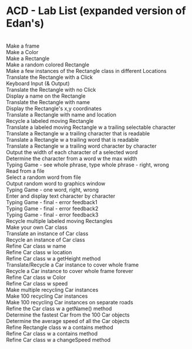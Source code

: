 # ACD - Lab List (expanded version of Edan's)
<br>
Make a frame
<br>
Make a Color
<br>
Make a Rectangle
<br>
Make a random colored Rectangle
<br>
Make a few instances of the Rectangle class in different Locations
<br>
Translate the Rectangle with a Click
<br>
Keyboard Input (& Output)
<br>
Translate the Rectangle with no Click
<br>
Display a name on the Rectangle
<br>
Translate the Rectangle with name
<br>
Display the Rectangle's x,y coordinates
<br>
Translate a Rectangle with name and location
<br>
Recycle a labeled moving Rectangle
<br>
Translate a labeled moving Rectangle w a trailing selectable character
<br>
Translate a Rectangle w a trailing character that is readable
<br>
Translate a Rectangle w a trailing word that is readable
<br>
Translate a Rectangle w a trailing word character by character
<br>
Output the width of each character of a selected word
<br>
Determine the character from a word w the max width
<br>
Typing Game - see whole phrase, type whole phrase - right, wrong
<br>
Read from a file
<br>
Select a random word from file
<br>
Output random word to graphics window
<br>
Typing Game - one word, right, wrong
<br>
Enter and display text character by character
<br>
Typing Game - final - error feedback1
<br>
Typing Game - final - error feedback2
<br>
Typing Game - final - error feedback3
<br>
Recycle multiple labeled moving Rectangles
<br>
Make your own Car class
<br>
Translate an instance of Car class
<br>
Recycle an instance of Car class
<br>
Refine Car class w name
<br>
Refine Car class w location
<br>
Refine Car class w a getHeight method
<br>
Translate/Recycle a Car instance to cover whole frame
<br>
Recycle a Car instance to cover whole frame forever
<br>
Refine Car class w Color 
<br>
Refine Car class w speed 
<br>
Make multiple recycling Car instances
<br>
Make 100 recycling Car instances
<br>
Make 100 recycling Car instances on separate roads
<br>
Refine the Car class w a getName() method
<br>
Determine the fastest Car from the 100 Car objects
<br>
Determine the average speed of all the Car objects
<br>
Refine Rectangle class w a contains method
<br>
Refine Car class w a contains method
<br> 
Refine Car class w a changeSpeed method
